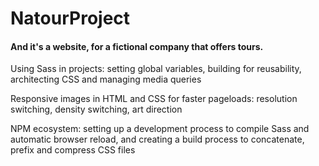 # NatourProject

<h4>And it's a website, for a fictional company that offers tours.</h4>
<p>Using Sass in projects: setting global variables, building for reusability, architecting CSS and managing media queries</p>
<p>Responsive images in HTML and CSS for faster pageloads: resolution switching, density switching, art direction</p>
<p>NPM ecosystem: setting up a development process to compile Sass and automatic browser reload, and creating a build process to concatenate, prefix and compress CSS files</p>
